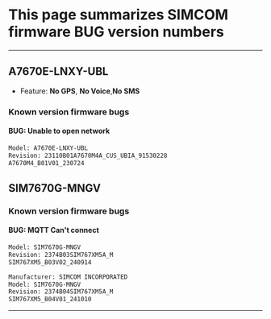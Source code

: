 
# This page summarizes SIMCOM firmware BUG version numbers

------------------------


## A7670E-LNXY-UBL

* Feature: **No GPS**, **No Voice**,**No SMS**

### Known version firmware bugs

#### BUG: Unable to open network

```bash
Model: A7670E-LNXY-UBL
Revision: 23110B01A7670M4A_CUS_UBIA_91530228
A7670M4_B01V01_230724
```

## SIM7670G-MNGV

### Known version firmware bugs

#### BUG: MQTT Can't connect

```bash
Model: SIM7670G-MNGV
Revision: 2374B03SIM767XM5A_M
SIM767XM5_B03V02_240914
```

```bash
Manufacturer: SIMCOM INCORPORATED
Model: SIM7670G-MNGV
Revision: 2374B04SIM767XM5A_M
SIM767XM5_B04V01_241010
```

------------------------
